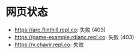 # 网页状态
- https://aro.flinthill.repl.co: 失败 (403)
- https://game-example.rdianc.repl.co: 失败 (403)
- https://v.chavir.repl.co: 失败
